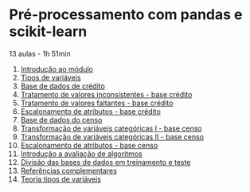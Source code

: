 # Pré-processamento com pandas e scikit-learn 

13 aulas - 1h 51min

1. [Introdução ao módulo]()
1. [Tipos de variáveis]()
1. [Base de dados de crédito]()
1. [Tratamento de valores inconsistentes - base crédito]()
1. [Tratamento de valores faltantes - base crédito]()
1. [Escalonamento de atributos - base crédito]()
1. [Base de dados do censo]()
1. [Transformação de variáveis categóricas I - base censo]()
1. [Transformação de variáveis categóricas II - base censo]()
1. [Escalonamento de atributos - base censo]()
1. [Introdução a avaliação de algoritmos]()
1. [Divisão das bases de dados em treinamento e teste]()
1. [Referências complementares]()
1. [Teoria tipos de variáveis]()
